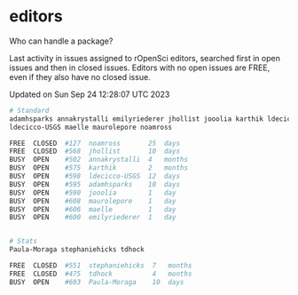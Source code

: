 # editors

Who can handle a package?

Last activity in issues assigned to rOpenSci editors, searched first in open
issues and then in closed issues. Editors with no open issues are FREE, even if
they also have no closed issue.


Updated on Sun Sep 24 12:28:07 UTC 2023

```bash
# Standard
adamhsparks annakrystalli emilyriederer jhollist jooolia karthik ldecicco
ldecicco-USGS maelle maurolepore noamross

FREE  CLOSED  #127  noamross       25  days
FREE  CLOSED  #568  jhollist       10  days
BUSY  OPEN    #502  annakrystalli  4   months
BUSY  OPEN    #575  karthik        2   months
BUSY  OPEN    #598  ldecicco-USGS  12  days
BUSY  OPEN    #595  adamhsparks    10  days
BUSY  OPEN    #590  jooolia        1   day
BUSY  OPEN    #608  maurolepore    1   day
BUSY  OPEN    #606  maelle         1   day
BUSY  OPEN    #600  emilyriederer  1   day


# Stats
Paula-Moraga stephaniehicks tdhock

FREE  CLOSED  #551  stephaniehicks  7   months
FREE  CLOSED  #475  tdhock          4   months
BUSY  OPEN    #603  Paula-Moraga    10  days
```
